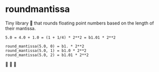 # roundmantissa

Tiny library :baby_chick: that rounds floating point numbers based on the length of their mantissa.

```
5.0 = 4.0 + 1.0 = (1 + 1/4) * 2**2 = b1.01 * 2**2
```

```
round_mantissa(5.0, 0) = b1. * 2**2
round_mantissa(5.0, 1) = b1.0 * 2**2
round_mantissa(5.0, 2) = b1.01 * 2**2
```

:hatched_chick: :hatched_chick: :hatched_chick:
